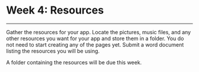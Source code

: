 # Week 4: Resources
---
Gather the resources for your app. Locate the pictures, music files, and any other resources you want for your app and store them in a folder. You do not need to start creating any of the pages yet. Submit a word document listing the resources you will be using.

A folder containing the resources will be due this week.